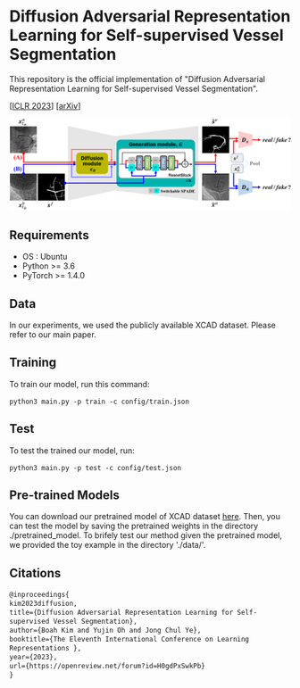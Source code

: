 # Diffusion Adversarial Representation Learning for Self-supervised Vessel Segmentation

This repository is the official implementation of "Diffusion Adversarial Representation Learning for Self-supervised Vessel Segmentation".

[[ICLR 2023](https://openreview.net/forum?id=H0gdPxSwkPb)]
[[arXiv](https://arxiv.org/abs/2209.14566)]

![Image of The Proposed method](figs/method.png)

## Requirements
  * OS : Ubuntu
  * Python >= 3.6
  * PyTorch >= 1.4.0

## Data
In our experiments, we used the publicly available XCAD dataset. Please refer to our main paper.

## Training

To train our model, run this command:

```train
python3 main.py -p train -c config/train.json
```

## Test

To test the trained our model, run:

```eval
python3 main.py -p test -c config/test.json
```

## Pre-trained Models

You can download our pretrained model of XCAD dataset [here](https://drive.google.com/file/d/1Kuh-YEhRaR4LEsltnXflnJgxSoTx06j5/view?usp=sharing).
Then, you can test the model by saving the pretrained weights in the directory ./pretrained_model.
To brifely test our method given the pretrained model, we provided the toy example in the directory './data/'.

## Citations

```
@inproceedings{
kim2023diffusion,
title={Diffusion Adversarial Representation Learning for Self-supervised Vessel Segmentation},
author={Boah Kim and Yujin Oh and Jong Chul Ye},
booktitle={The Eleventh International Conference on Learning Representations },
year={2023},
url={https://openreview.net/forum?id=H0gdPxSwkPb}
}
```
